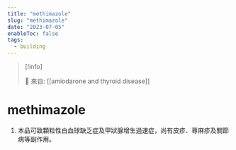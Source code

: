 ```yaml
---
title: "methimazole"
slug: "methimazole"
date: "2023-07-05"
enableToc: false
tags:
  - building
---
```


> [!info]
>
> 🌱 來自: [[amiodarone and thyroid disease]]

# methimazole

1. 本品可致顆粒性白血球缺乏症及甲狀腺增生過速症，尚有皮疹、蕁麻疹及關節病等副作用。
